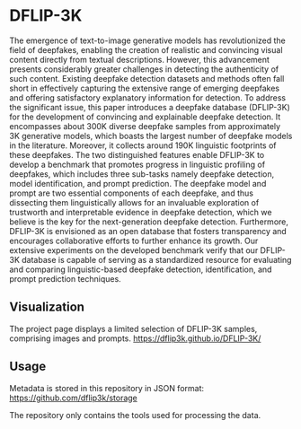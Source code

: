 # DFLIP-3K

The emergence of text-to-image generative models has revolutionized the field of deepfakes, 
enabling the creation of realistic and convincing visual content directly from textual descriptions. 
However, this advancement presents considerably greater challenges in detecting the authenticity of such content. 
Existing deepfake detection datasets and methods often fall short in effectively capturing the extensive range of 
emerging deepfakes and offering satisfactory explanatory information for detection. 
To address the significant issue, this paper introduces a deepfake database (DFLIP-3K) for 
the development of convincing and explainable deepfake detection. It encompasses about 300K diverse 
deepfake samples from approximately 3K generative models, which boasts the largest number of deepfake models 
in the literature. Moreover, it collects around 190K linguistic footprints of these deepfakes. The two 
distinguished features enable DFLIP-3K to develop a benchmark that promotes 
progress in linguistic profiling of deepfakes, which includes three sub-tasks namely 
deepfake detection, model identification, and prompt prediction. The deepfake 
model and prompt are two essential components of each deepfake, and thus dissecting them linguistically allows for an invaluable exploration of trustworth and 
interpretable evidence in deepfake detection, which we believe is the key for the 
next-generation deepfake detection. Furthermore, DFLIP-3K is envisioned as an 
open database that fosters transparency and encourages collaborative efforts to 
further enhance its growth. Our extensive experiments on the developed benchmark 
verify that our DFLIP-3K database is capable of serving as a standardized resource 
for evaluating and comparing linguistic-based deepfake detection, identification, and prompt prediction techniques.

## Visualization
The project page displays a limited selection of DFLIP-3K samples, comprising images and prompts.
https://dflip3k.github.io/DFLIP-3K/




## Usage
Metadata is stored in this repository in JSON format:
https://github.com/dflip3k/storage

The repository only contains the tools used for processing the data. 


